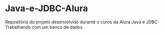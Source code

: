 # Java-e-JDBC-Alura
Repositório do projeto desenvolvido durante o curos da Alura  Java e JDBC: Trabalhando com um banco de dados.

